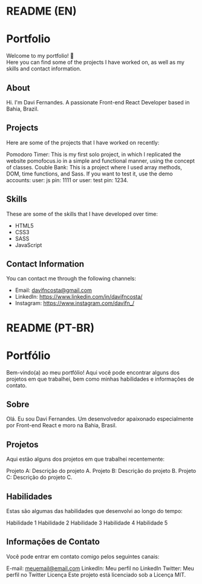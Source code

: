 # README (EN)
# Portfolio
Welcome to my portfolio! 👋<br>
Here you can find some of the projects I have worked on, as well as my skills and contact information.

## About
Hi. I'm Davi Fernandes. A passionate Front-end React Developer based in Bahia, Brazil. 

## Projects
Here are some of the projects that I have worked on recently:

Pomodoro Timer: This is my first solo project, in which I replicated the website pomofocus.io in a simple and functional manner, using the concept of classes.
Couble Bank: This is a project where I used array methods, DOM, time functions, and Sass. If you want to test it, use the demo accounts: user: js pin: 1111 or user: test pin: 1234.

## Skills
These are some of the skills that I have developed over time:

* HTML5
* CSS3
* SASS
* JavaScript

## Contact Information
You can contact me through the following channels:

* Email: davifncosta@gmail.com
* LinkedIn: https://www.linkedin.com/in/davifncosta/
* Instagram: https://www.instagram.com/davifn_/

# README (PT-BR)
# Portfólio
Bem-vindo(a) ao meu portfólio! Aqui você pode encontrar alguns dos projetos em que trabalhei, bem como minhas habilidades e informações de contato.

## Sobre
Olá. Eu sou Davi Fernandes. Um desenvolvedor apaixonado especialmente por Front-end React e moro na Bahia, Brasil. 

## Projetos
Aqui estão alguns dos projetos em que trabalhei recentemente:

Projeto A: Descrição do projeto A.
Projeto B: Descrição do projeto B.
Projeto C: Descrição do projeto C.

## Habilidades
Estas são algumas das habilidades que desenvolvi ao longo do tempo:

Habilidade 1
Habilidade 2
Habilidade 3
Habilidade 4
Habilidade 5

## Informações de Contato
Você pode entrar em contato comigo pelos seguintes canais:

E-mail: meuemail@email.com
LinkedIn: Meu perfil no LinkedIn
Twitter: Meu perfil no Twitter
Licença
Este projeto está licenciado sob a Licença MIT.
